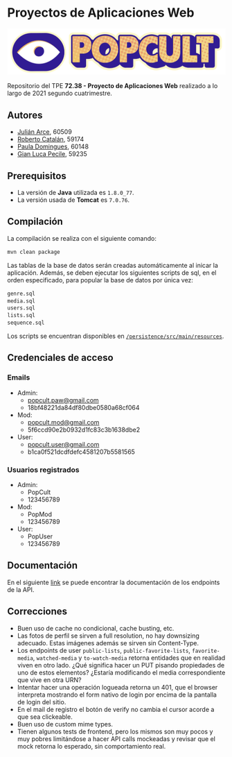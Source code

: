 # Proyectos de Aplicaciones Web

![logo](frontend/src/images/PopCultCompleteLogo.webp)

Repositorio del TPE **72.38 - Proyecto de Aplicaciones Web** realizado a lo largo de 2021 segundo cuatrimestre.

## Autores

- [Julián Arce](https://github.com/juarce), 60509
- [Roberto Catalán](https://github.com/rcatalan98), 59174
- [Paula Domingues](https://github.com/pdomins), 60148
- [Gian Luca Pecile](https://github.com/glpecile), 59235

## Prerequisitos
* La versión de **Java** utilizada es `1.8.0_77`.
* La versión usada de **Tomcat** es `7.0.76`.

## Compilación

La compilación se realiza con el siguiente comando:

```bash
mvn clean package
```

Las tablas de la base de datos serán creadas automáticamente al inicar la aplicación.
Además, se deben ejecutar los siguientes scripts de sql, en el orden especificado, para popular la base de datos por única vez:

```bash
genre.sql
media.sql
users.sql
lists.sql
sequence.sql
```

Los scripts se encuentran disponibles en [`/persistence/src/main/resources`](persistence/src/main/resources).

## Credenciales de acceso
### Emails
- Admin:
    - popcult.paw@gmail.com
    - 18bf48221da84df80dbe0580a68cf064
- Mod:
    - popcult.mod@gmail.com
    - 5f6ccd90e2b0932d1fc83c3b1638dbe2
- User:
    - popcult.user@gmail.com
    - b1ca0f521dcdfdefc4581207b5581565

### Usuarios registrados
- Admin:
    - PopCult
    - 123456789
- Mod:
    - PopMod
    - 123456789
- User:
    - PopUser
    - 123456789

## Documentación
En el siguiente [link](https://docs.google.com/spreadsheets/d/12-d4w7wpwGuRHetUvtA7HINCAAQFAsUD5CVlg7ucaQ8/edit?usp=sharing) 
se puede encontrar la documentación de los endpoints de la API.

## Correcciones
- Buen uso de cache no condicional, cache busting, etc.
- Las fotos de perfil se sirven a full resolution, no hay downsizing adecuado. Estas imágenes además se sirven sin Content-Type.
- Los endpoints de user `public-lists`, `public-favorite-lists`, `favorite-media`, `watched-media` y `to-watch-media` retorna entidades que en realidad viven en otro lado. ¿Qué significa hacer un PUT pisando propiedades de uno de estos elementos? ¿Estaría modificando el media correspondiente que vive en otra URN?
- Intentar hacer una operación logueada retorna un 401, que el browser interpreta mostrando el form nativo de login por encima de la pantalla de login del sitio.
- En el mail de registro el botón de verify no cambia el cursor acorde a que sea clickeable.
- Buen uso de custom mime types.
- Tienen algunos tests de frontend, pero los mismos son muy pocos y muy pobres limitándose a hacer API calls mockeadas y revisar que el mock retorna lo esperado, sin comportamiento real.
